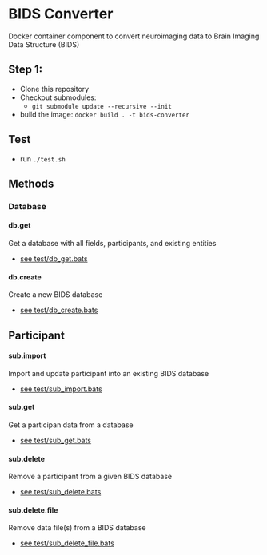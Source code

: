 # BIDS Converter

Docker container component to convert neuroimaging data to Brain Imaging Data Structure (BIDS)

## Step 1: 
- Clone this repository 
- Checkout submodules:
  - `git submodule update --recursive --init`
- build the image: `docker build . -t bids-converter`

## Test
- run `./test.sh`

## Methods

### Database

#### db.get  
Get a database with all fields, participants, and existing entities 
- [see test/db_get.bats](test/db_get.bats)


#### db.create  
Create a new BIDS database
- [see test/db_create.bats](test/db_create.bats)


## Participant

#### sub.import  
Import and update participant into an existing BIDS database  
- [see test/sub_import.bats](test/sub_import.bats)

#### sub.get  
Get a participan data from a database

- [see test/sub_get.bats](test/sub_get.bats)

#### sub.delete  
Remove a participant from a given BIDS database

- [see test/sub_delete.bats](test/sub_delete.bats)

#### sub.delete.file  
Remove data file(s) from a BIDS database

- [see test/sub_delete_file.bats](test/sub_delete_file.bats)